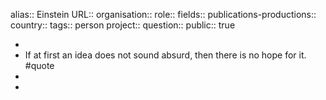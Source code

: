 alias:: Einstein
URL::
organisation::
role::
fields::
publications-productions:: 
country::
tags:: person
project::
question::
public:: true

-
- If at first an idea does not sound absurd, then there is no hope for it. #quote
-
-